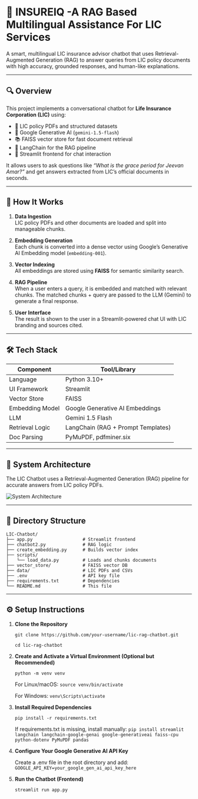 ﻿# 🤖 INSUREIQ -A RAG Based Multilingual Assistance For LIC Services


A smart, multilingual LIC insurance advisor chatbot that uses Retrieval-Augmented Generation (RAG) to answer queries from LIC policy documents with high accuracy, grounded responses, and human-like explanations.

---

## 🔍 Overview

This project implements a conversational chatbot for **Life Insurance Corporation (LIC)** using:

- 📄 LIC policy PDFs and structured datasets  
- 🧠 Google Generative AI (`gemini-1.5-flash`)  
- 📚 FAISS vector store for fast document retrieval  
- 🦜 LangChain for the RAG pipeline  
- 🎨 Streamlit frontend for chat interaction  

It allows users to ask questions like _“What is the grace period for Jeevan Amar?”_ and get answers extracted from LIC’s official documents in seconds.

---

## 🧠 How It Works

1. **Data Ingestion**  
   LIC policy PDFs and other documents are loaded and split into manageable chunks.

2. **Embedding Generation**  
   Each chunk is converted into a dense vector using Google’s Generative AI Embedding model (`embedding-001`).

3. **Vector Indexing**  
   All embeddings are stored using **FAISS** for semantic similarity search.

4. **RAG Pipeline**  
   When a user enters a query, it is embedded and matched with relevant chunks. The matched chunks + query are passed to the LLM (Gemini) to generate a final response.

5. **User Interface**  
   The result is shown to the user in a Streamlit-powered chat UI with LIC branding and sources cited.

---


## 🛠️ Tech Stack

| Component        | Tool/Library                      |
|------------------|-----------------------------------|
| Language         | Python 3.10+                      |
| UI Framework     | Streamlit                         |
| Vector Store     | FAISS                             |
| Embedding Model  | Google Generative AI Embeddings   |
| LLM              | Gemini 1.5 Flash                  |
| Retrieval Logic  | LangChain (RAG + Prompt Templates)|
| Doc Parsing      | PyMuPDF, pdfminer.six             |

---
## 🧭 System Architecture

The LIC Chatbot uses a Retrieval-Augmented Generation (RAG) pipeline for accurate answers from LIC policy PDFs.

![System Architecture](assets/architecture.png)

---

## 📁 Directory Structure

```
LIC-Chatbot/
├── app.py                   # Streamlit frontend
├── chatbot2.py              # RAG logic
├── create_embedding.py      # Builds vector index
├── scripts/
│   └── load_data.py         # Loads and chunks documents
├── vector_store/            # FAISS vector DB
├── data/                    # LIC PDFs and CSVs
├── .env                     # API key file
├── requirements.txt         # Dependencies
└── README.md                # This file
```
---

## ⚙️ Setup Instructions


1. **Clone the Repository**

    ```git clone https://github.com/your-username/lic-rag-chatbot.git ```

    ```cd lic-rag-chatbot```


2. **Create and Activate a Virtual Environment (Optional but Recommended)**

    ```python -m venv venv ```

   For Linux/macOS:
    ```source venv/bin/activate```

   For Windows:
    ```venv\Scripts\activate```


3. **Install Required Dependencies**

    ```pip install -r requirements.txt```


   If requirements.txt is missing, install manually:
    ```pip install streamlit langchain langchain-google-genai google-generativeai faiss-cpu python-dotenv PyMuPDF pandas```


4. **Configure Your Google Generative AI API Key**

   Create a .env file in the root directory and add:
    ```GOOGLE_API_KEY=your_google_gen_ai_api_key_here```


5. **Run the Chatbot (Frontend)**

    ```streamlit run app.py```


